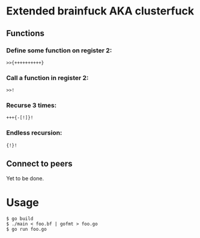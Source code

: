 # Extended brainfuck AKA clusterfuck

## Functions

### Define some function on register 2:

    >>{++++++++++}

### Call a function in register 2:

    >>!

### Recurse 3 times:

    +++{-[!]}!

### Endless recursion:

    {!}!

## Connect to peers

Yet to be done.

# Usage

	$ go build
	$ ./main < foo.bf | gofmt > foo.go
	$ go run foo.go
